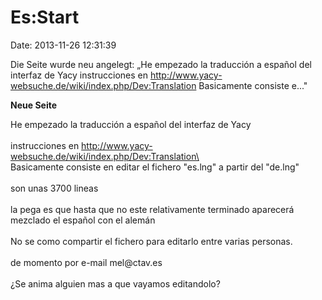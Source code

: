 Es:Start
========

Date: 2013-11-26 12:31:39

Die Seite wurde neu angelegt: „He empezado la traducción a español del
interfaz de Yacy instrucciones en
http://www.yacy-websuche.de/wiki/index.php/Dev:Translation Basicamente
consiste e..."

**Neue Seite**

<div>

He empezado la traducción a español del interfaz de Yacy\
\
instrucciones en
http://www.yacy-websuche.de/wiki/index.php/Dev:Translation\
\
Basicamente consiste en editar el fichero \"es.lng\" a partir del
\"de.lng\"\
\
son unas 3700 lineas\
\
la pega es que hasta que no este relativamente terminado aparecerá
mezclado el español con el alemán\
\
No se como compartir el fichero para editarlo entre varias personas.\
\
de momento por e-mail mel\@ctav.es\
\
¿Se anima alguien mas a que vayamos editandolo?

</div>
